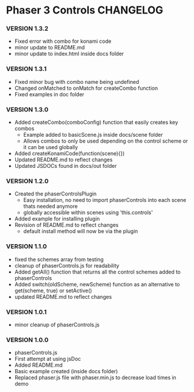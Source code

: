 # Phaser 3 Controls CHANGELOG

### VERSION 1.3.2

* Fixed error with combo for konami code
* minor update to README.md
* minor update to index.html inside docs folder

### VERSION 1.3.1

* Fixed minor bug with combo name being undefined
* Changed onMatched to onMatch for createCombo function
* Fixed examples in doc folder

### VERSION 1.3.0

* Added createCombo(comboConfig) function that easily creates key combos
    * Example added to basicScene.js inside docs/scene folder
    * Allows combos to only be used depending on the control scheme or it can be used globally
* Added createKonamiCode(function(scene){})
* Updated README.md to reflect changes
* Updated JSDOCs found in docs/out folder

### VERSION 1.2.0

* Created the phaserControlsPlugin
    * Easy installation, no need to import phaserControls into each scene thats needed anymore
    * globally accessible within scenes using 'this.controls'
* Added example for installing plugin
* Revision of README.md to reflect changes
    * default install method will now be via the plugin

### VERSION 1.1.0

* fixed the schemes array from testing
* cleanup of phaserControls.js for readability
* Added getAll() function that returns all the control schemes added to phaserControls 
* Added switch(oldScheme, newScheme) function as an alternative to get(scheme, true) or setActive()
* updated README.md to reflect changes


### VERSION 1.0.1

* minor cleanup of phaserControls.js


### VERSION 1.0.0

* phaserControls.js
* First attempt at using jsDoc
* Added README.md
* Basic example created (inside docs folder)
* Replaced phaser.js file with phaser.min.js to decrease load times in demo